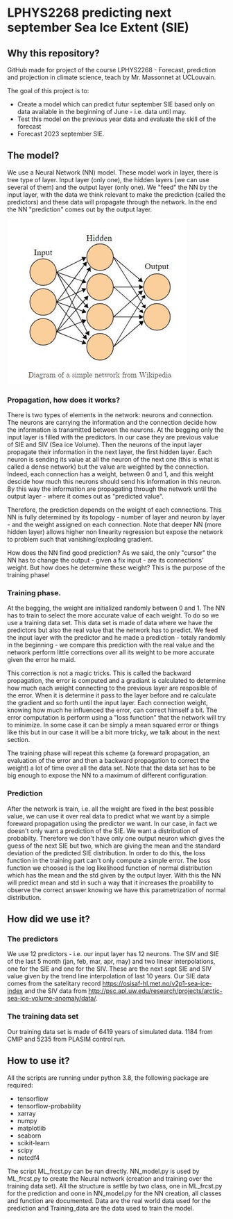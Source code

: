 # LPHYS2268 predicting next september Sea Ice Extent (SIE)

## Why this repository?

GitHub made for project of the course LPHYS2268 - Forecast, prediction and projection in climate science, teach by Mr. Massonnet at UCLouvain.

The goal of this project is to:
- Create a model which can predict futur september SIE based only on data available in the beginning of June - i.e. data until may.
- Test this model on the previous year data and evaluate the skill of the forecast
- Forecast 2023 september SIE.

## The model?

We use a Neural Network (NN) model. These model work in layer, there is tree type of layer. Input layer (only one), the hidden layers (we can use several of them) and the output layer (only one). We "feed" the NN by the input layer, with the data we think relevant to make the prediction (called the predictors) and these data will propagate through the network. In the end the NN "prediction" comes out by the output layer.

![alt text](https://github.com/AugustinLambotte/Figure/blob/main/1_nevKs6306VMnE3aP-C0zbg.jpg?raw=true)

### Propagation, how does it works?
There is two types of elements in the network: neurons and connection. The neurons are carrying the information and the connection decide how the information is transmitted between the neurons.
At the begging only the input layer is filled with the predictors. In our case they are previous value of SIE and SIV (Sea ice Volume). Then the neurons of the input layer propagate their information in the next layer, the first hidden layer. Each neuron is sending its value at all the neuron of the next one (this is what is called a dense network) but the value are weighted by the connection. Indeed, each connection has a weight, between 0 and 1, and this weight descide how much this neurons should send his information in this neuron. By this way the information are propagating through the network until the output layer - where it comes out as "predicted value".

Therefore, the prediction depends on the weight of each connections. This NN is fully determined by its topology - number of layer and neuron by layer -  and the weight assigned on each connection. Note that deeper NN (more hidden layer) allows higher non linearity regression but expose the network to problem such that vanishing/exploding gradient.

How does the NN find good prediction?
As we said, the only "cursor" the NN has to change the output - given a fix input - are its connections' weight. But how does he determine these weight? This is the purpose of the training phase!

### Training phase.

At the begging, the weight are initialized randomly between 0 and 1. The NN has to train to select the more accurate value of each weight.
To do so we use a training data set. This data set is made of data where we have the predictors but also the real value that the network has to predict. We feed the input layer with the predictor and he made a prediction - totaly randomly in the beginning - we compare this prediction with the real value and the network perform little corrections over all its weight to be more accurate given the error he maid.

This correction is not a magic tricks. This is called the backward propagation, the error is computed and a gradiant is calculated to determine how much each weight connecting to the previous layer are resposible of the error. When it is determine it pass to the layer before and re calculate the gradient and so forth until the input layer. Each connection weight, knowing how much he influenced the error, can correct himself a bit. The error computation is perform using a "loss function" that the network will try to minimize. In some case it can be simply a mean squared error or things like this but in our case it will be a bit more tricky, we talk about in the next section.

The training phase will repeat this scheme (a foreward propagation, an evaluation of the error and then a backward propagation to correct the weight) a lot of time over all the data set. Note that the data set has to be big enough to expose the NN to a maximum of different configuration.

### Prediction

After the network is train, i.e. all the weight are fixed in the best possible value, we can use it over real data to predict what we want by a simple foreward propagation using the predictor we want. In our case, in fact we doesn't only want a prediction of the SIE. We want a distribution of probabilty. Therefore we don't have only one output neuron which gives the guess of the next SIE but two, which are giving the mean and the standard deviation of the predicted SIE distribution. In order to do this, the loss function in the training part can't only compute a simple error. The loss function we choosed is the log likelihood function of normal distribution which has the mean and the std given by the output layer. With this the NN will predict mean and std in such a way that it increases the proability to observe the correct answer knowing we have this parametrization of normal distribution.

## How did we use it?

### The predictors
We use 12 predictors - i.e. our input layer has 12 neurons. The SIV and SIE of the last 5 month (jan, feb, mar, apr, may) and two linear interpolations, one for the SIE and one for the SIV. These are the next sept SIE and SIV value given by the trend line interpolation of last 10 years. Our SIE data comes from the satelitary record https://osisaf-hl.met.no/v2p1-sea-ice-index and the SIV data from http://psc.apl.uw.edu/research/projects/arctic-sea-ice-volume-anomaly/data/.

### The training data set
Our training data set is made of 6419 years of simulated data. 1184 from CMIP and 5235 from PLASIM control run.




## How to use it?
All the scripts are running under python 3.8, the following package are required:
- tensorflow
- tensorflow-probability
- xarray
- numpy
- matplotlib
- seaborn
- scikit-learn
- scipy
- netcdf4

The script ML_frcst.py can be run directly. NN_model.py is used by ML_frcst.py to create the Neural network (creation and training over the training data set). All the structure is settle by two class, one in ML_frcst.py for the prediction and oone in NN_model.py for the NN creation, all classes and function are documented. 
Data are the real world data used for the prediction and Training_data are the data used to train the model.
